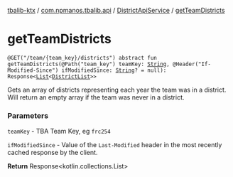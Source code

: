 [tbalib-ktx](../../index.md) / [com.npmanos.tbalib.api](../index.md) / [DistrictApiService](index.md) / [getTeamDistricts](./get-team-districts.md)

# getTeamDistricts

`@GET("/team/{team_key}/districts") abstract fun getTeamDistricts(@Path("team_key") teamKey: `[`String`](https://kotlinlang.org/api/latest/jvm/stdlib/kotlin/-string/index.html)`, @Header("If-Modified-Since") ifModifiedSince: `[`String`](https://kotlinlang.org/api/latest/jvm/stdlib/kotlin/-string/index.html)`? = null): Response<`[`List`](https://kotlinlang.org/api/latest/jvm/stdlib/kotlin.collections/-list/index.html)`<`[`DistrictList`](../../com.npmanos.tbalib.model/-district-list/index.md)`>>`

Gets an array of districts representing each year the team was in a district. Will return an empty array if the team was never in a district.

### Parameters

`teamKey` - TBA Team Key, eg `frc254`

`ifModifiedSince` - Value of the `Last-Modified` header in the most recently cached response by the client.

**Return**
Response&lt;kotlin.collections.List&gt;

